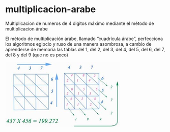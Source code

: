 # multiplicacion-arabe
Multiplicacion de numeros de 4 digitos máximo mediante el método de multiplicacion árabe

El método de multiplicación árabe, llamado “cuadrícula árabe”, 
perfecciona los algoritmos egipcio y ruso de una manera asombrosa, 
a cambio de aprenderse de memoria las tablas del 1, del 2, del 3, del 4, del 5, del 6, del 7, del 8 y del 9 (que no es poco)

![imagen de ejemplificacion del algoritmo del programa](https://raw.githubusercontent.com/adrianetti/multiplicacion-arabe/master/ejemplificacion.jpg)
